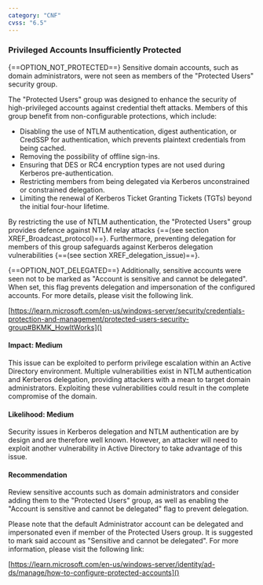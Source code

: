 ```yaml
---
category: "CNF"
cvss: "6.5"
---
```

### Privileged Accounts Insufficiently Protected
{==OPTION_NOT_PROTECTED==} Sensitive domain accounts, such as domain administrators, were not seen as members of the "Protected Users" security group.

The "Protected Users" group was designed to enhance the security of high-privileged accounts against credential theft attacks. Members of this group benefit from non-configurable protections, which include:
- Disabling the use of NTLM authentication, digest authentication, or CredSSP for authentication, which prevents plaintext credentials from being cached.
- Removing the possibility of offline sign-ins.
- Ensuring that DES or RC4 encryption types are not used during Kerberos pre-authentication.
- Restricting members from being delegated via Kerberos unconstrained or constrained delegation.
- Limiting the renewal of Kerberos Ticket Granting Tickets (TGTs) beyond the initial four-hour lifetime.

By restricting the use of NTLM authentication, the "Protected Users" group provides defence against NTLM relay attacks {==(see section XREF_Broadcast_protocol)==}. Furthermore, preventing delegation for members of this group safeguards against Kerberos delegation vulnerabilities {==(see section XREF_delegation_issue)==}.

{==OPTION_NOT_DELEGATED==} Additionally, sensitive accounts were seen not to be marked as "Account is sensitive and cannot be delegated". When set, this flag prevents delegation and impersonation of the configured accounts. For more details, please visit the following link.

[https://learn.microsoft.com/en-us/windows-server/security/credentials-protection-and-management/protected-users-security-group#BKMK_HowItWorks]()
#### Impact: Medium
This issue can be exploited to perform privilege escalation within an Active Directory environment. Multiple vulnerabilities exist in NTLM authentication and Kerberos delegation, providing attackers with a mean to target domain administrators. Exploiting these vulnerabilities could result in the complete compromise of the domain.
#### Likelihood: Medium
Security issues in Kerberos delegation and NTLM authentication are by design and are therefore well known. However, an attacker will need to exploit another vulnerability in Active Directory to take advantage of this issue.
#### Recommendation
Review sensitive accounts such as domain administrators and consider adding them to the "Protected Users" group, as well as enabling the "Account is sensitive and cannot be delegated" flag to prevent delegation.

Please note that the default Administrator account can be delegated and impersonated even if member of the Protected Users group. It is suggested to mark said account as "Sensitive and cannot be delegated". For more information, please visit the following link:

[https://learn.microsoft.com/en-us/windows-server/identity/ad-ds/manage/how-to-configure-protected-accounts]()
